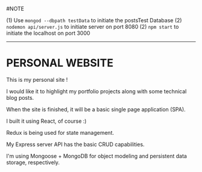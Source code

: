#NOTE
 
(1) Use `mongod --dbpath testData` to initiate the postsTest Database
(2) `nodemon api/server.js` to initiate server on port 8080
(2) `npm start` to initiate the localhost on port 3000

****************************************************************************************
# PERSONAL WEBSITE
This is my personal site ! 

I would like it to highlight my portfolio projects along with some technical blog posts.

When the site is finished, it will be a basic single page application (SPA).

I built it using React, of course :)

Redux is being used for state management.

My Express server API has the basic CRUD capabilities.

I'm using Mongoose + MongoDB for object modeling and persistent data storage, respectively.
